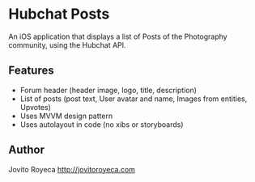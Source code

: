 # Hubchat Posts

An iOS application that displays a list of Posts of the Photography community, using the Hubchat API.

## Features

 * Forum header (header image, logo, title, description)
 * List of posts (post text, User avatar and name, Images from entities, Upvotes)
 * Uses MVVM design pattern
 * Uses autolayout in code (no xibs or storyboards)
 
## Author

Jovito Royeca
http://jovitoroyeca.com 

